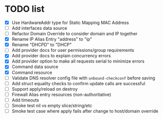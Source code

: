 # TODO list

- [X] Use HardwareAddr type for Static Mapping MAC Address
- [ ] Add interfaces data source
- [ ] Refactor Domain Override to consider domain and IP together
- [X] Rename IP Alias Entry "address" to "ip"
- [X] Rename "DHCPD" to "DHCP"
- [ ] Add provider docs for user permissions/group requirements
- [X] Add provider docs to explain concurrency errors
- [X] Add provider option to make all requests serial to minimize errors
- [X] Command data source
- [X] Command resource
- [ ] Validate DNS resolver config file with `unbound-checkconf` before saving
- [ ] Add struct equality checks to confirm update calls are successful
- [ ] Support apply/reload on destroy
- [ ] Firewall Alias entry resources (non-authoritative)
- [ ] Add timeouts
- [ ] Smoke test nil vs empty slice/string/etc
- [ ] Smoke test case where apply fails after change to host/domain override
